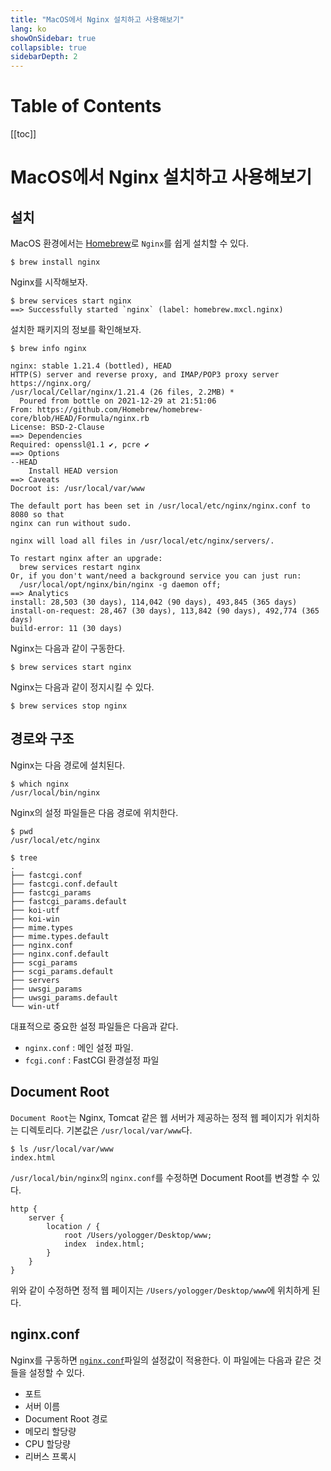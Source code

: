 ```yaml
---
title: "MacOS에서 Nginx 설치하고 사용해보기"
lang: ko
showOnSidebar: true
collapsible: true
sidebarDepth: 2
---
```


# Table of Contents
[[toc]]

# MacOS에서 Nginx 설치하고 사용해보기


## 설치
MacOS 환경에서는 [Homebrew](https://brew.sh/)로 `Nginx`를 쉽게 설치할 수 있다.
``` shellsession
$ brew install nginx
```
Nginx를 시작해보자.
``` shellsession
$ brew services start nginx
==> Successfully started `nginx` (label: homebrew.mxcl.nginx)
```
설치한 패키지의 정보를 확인해보자.
``` shellsession
$ brew info nginx
```
```
nginx: stable 1.21.4 (bottled), HEAD
HTTP(S) server and reverse proxy, and IMAP/POP3 proxy server
https://nginx.org/
/usr/local/Cellar/nginx/1.21.4 (26 files, 2.2MB) *
  Poured from bottle on 2021-12-29 at 21:51:06
From: https://github.com/Homebrew/homebrew-core/blob/HEAD/Formula/nginx.rb
License: BSD-2-Clause
==> Dependencies
Required: openssl@1.1 ✔, pcre ✔
==> Options
--HEAD
	Install HEAD version
==> Caveats
Docroot is: /usr/local/var/www

The default port has been set in /usr/local/etc/nginx/nginx.conf to 8080 so that
nginx can run without sudo.

nginx will load all files in /usr/local/etc/nginx/servers/.

To restart nginx after an upgrade:
  brew services restart nginx
Or, if you don't want/need a background service you can just run:
  /usr/local/opt/nginx/bin/nginx -g daemon off;
==> Analytics
install: 28,503 (30 days), 114,042 (90 days), 493,845 (365 days)
install-on-request: 28,467 (30 days), 113,842 (90 days), 492,774 (365 days)
build-error: 11 (30 days)
```
Nginx는 다음과 같이 구동한다.
``` shellsession
$ brew services start nginx
```
Nginx는 다음과 같이 정지시킬 수 있다.
``` shellsession
$ brew services stop nginx
```

## 경로와 구조
Nginx는 다음 경로에 설치된다.
``` shellsession
$ which nginx
/usr/local/bin/nginx
```
Nginx의 설정 파일들은 다음 경로에 위치한다.
``` shellsession
$ pwd 
/usr/local/etc/nginx

$ tree
.
├── fastcgi.conf
├── fastcgi.conf.default
├── fastcgi_params
├── fastcgi_params.default
├── koi-utf
├── koi-win
├── mime.types
├── mime.types.default
├── nginx.conf
├── nginx.conf.default
├── scgi_params
├── scgi_params.default
├── servers
├── uwsgi_params
├── uwsgi_params.default
└── win-utf
```

대표적으로 중요한 설정 파일들은 다음과 같다.
- `nginx.conf` : 메인 설정 파일. 
- `fcgi.conf` : FastCGI 환경설정 파일


## Document Root
`Document Root`는 Nginx, Tomcat 같은 웹 서버가 제공하는 정적 웹 페이지가 위치하는 디렉토리다. 기본값은 `/usr/local/var/www`다.
``` shell
$ ls /usr/local/var/www
index.html
```
`/usr/local/bin/nginx`의 `nginx.conf`를 수정하면 Document Root를 변경할 수 있다.
``` text nginx.conf
http {
    server {
        location / {
            root /Users/yologger/Desktop/www;
            index  index.html;
        }
    }
}
```
위와 같이 수정하면 정적 웹 페이지는 `/Users/yologger/Desktop/www`에 위치하게 된다.


## nginx.conf
Nginx를 구동하면 [`nginx.conf`](https://www.nginx.com/resources/wiki/start/topics/examples/full/#)파일의 설정값이 적용한다. 이 파일에는 다음과 같은 것들을 설정할 수 있다.
- 포트
- 서버 이름
- Document Root 경로
- 메모리 할당량
- CPU 할당량
- 리버스 프록시
